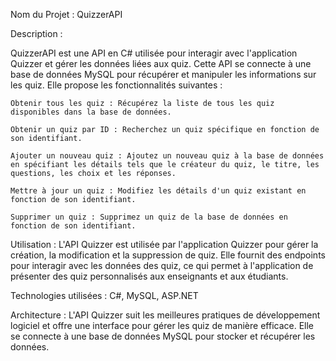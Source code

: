 Nom du Projet : QuizzerAPI

Description :

QuizzerAPI est une API en C# utilisée pour interagir avec l'application Quizzer et gérer les données liées aux quiz. Cette API se connecte à une base de données MySQL pour récupérer et manipuler les informations sur les quiz. Elle propose les fonctionnalités suivantes :

    Obtenir tous les quiz : Récupérez la liste de tous les quiz disponibles dans la base de données.

    Obtenir un quiz par ID : Recherchez un quiz spécifique en fonction de son identifiant.

    Ajouter un nouveau quiz : Ajoutez un nouveau quiz à la base de données en spécifiant les détails tels que le créateur du quiz, le titre, les questions, les choix et les réponses.

    Mettre à jour un quiz : Modifiez les détails d'un quiz existant en fonction de son identifiant.

    Supprimer un quiz : Supprimez un quiz de la base de données en fonction de son identifiant.

Utilisation : L'API Quizzer est utilisée par l'application Quizzer pour gérer la création, la modification et la suppression de quiz. Elle fournit des endpoints pour interagir avec les données des quiz, ce qui permet à l'application de présenter des quiz personnalisés aux enseignants et aux étudiants.

Technologies utilisées : C#, MySQL, ASP.NET

Architecture : L'API Quizzer suit les meilleures pratiques de développement logiciel et offre une interface pour gérer les quiz de manière efficace. Elle se connecte à une base de données MySQL pour stocker et récupérer les données.